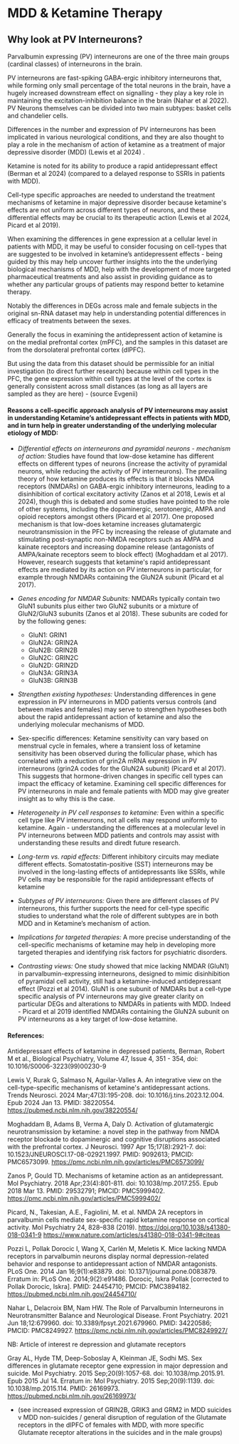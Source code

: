 # MDD & Ketamine Therapy

## Why look at PV Interneurons?

Parvalbumin expressing (PV) interneurons are one of the three main groups (cardinal classes) of interneurons in the brain. 

PV interneurons are fast-spiking GABA-ergic inhibitory interneurons that, while forming only small percentage of the total neurons in the brain, have a hugely increased downstream effect on signalling - they play a key role in maintaining the excitation-inhibition balance in the brain (Nahar et al 2022). PV Neurons themselves can be divided into two main subtypes: basket cells and chandelier cells.

Differences in the number and expression of PV interneurons has been implicated in various neurological conditions, and they are also thought to play a role in the mechanism of action of ketamine as a treatment of major depressive disorder (MDD) (Lewis et al 2024) .

Ketamine is noted for its ability to produce a rapid antidepressant effect  (Berman et al 2024) (compared to a delayed response to SSRIs in patients with MDD). 

Cell-type specific approaches are needed to understand the treatment mechanisms of ketamine in major depressive disorder because ketamine's effects are not uniform across different types of neurons, and these differential effects may be crucial to its therapeutic action (Lewis et al 2024, Picard et al 2019). 

When examining the differences in gene expression at a cellular level in patients with MDD, it may be useful to consider focusing on cell-types that are suggested to be involved in ketamine’s antidepressent effects - being guided by this may help uncover further insights into the the underlying biological mechanisms of MDD, help with the development of more targeted pharmaceutical treatments and also assist in providing guidance as to whether any particular groups of patients may respond better to ketamine therapy. 

Notably the differences in DEGs across male and female subjects in the original sn-RNA dataset may help in understanding potential differences in efficacy of treatments between the sexes.

Generally the focus in examining the antidepressent action of ketamine is on the medial prefrontal cortex (mPFC), and the samples in this dataset are from the dorsolateral prefrontal cortex (dlPFC). 

But using the data from this dataset should be permissible for an initial investigation (to direct further research) because within cell types in the PFC, the gene expression within cell types at the level of the cortex is generally consistent across small distances (as long as all layers are sampled as they are here) - (source Evgenii)

#### Reasons a cell-specific approach analysis of PV interneurons may assist in understanding Ketamine’s antidepressant effects in patients with MDD, and in turn help in greater understanding of the underlying molecular etiology of MDD:

* _Differential effects on interneurons and pyramidal neurons - mechanism of action:_
Studies have found that low-dose ketamine has different effects on different types of neurons (increase the activity of pyramidal neurons, while reducing the activity of PV interneurons).  The prevailing theory of how ketamine produces its effects is that it blocks NMDA receptors (NMDARs) on GABA-ergic inhibitory interneurons, leading to a disinhibition of cortical excitatory activity (Zanos et al 2018, Lewis et al 2024), though this is debated and some studies have pointed to the role of other systems, including the dopaminergic, serotonergic, AMPA and opioid receptors amongst others (Picard et al 2017). One proposed mechanism is that low-does ketamine increases glutamatergic neurotransmission in the PFC by increasing the release of glutamate and stimulating post-synaptic non-NMDA receptors such as AMPA and kainate receptors and increasing dopamine release (antagonists of AMPA/kainate receptors seem to block effect) (Moghaddam et al 2017). However, research suggests that ketamine's rapid antidepressant effects are mediated by its action on PV interneurons in particular, for example through NMDARs containing the GluN2A subunit (Picard et al 2017). 

* _Genes encoding for NMDAR Subunits:_ NMDARs typically contain two GluN1 subunits plus either two GluN2 subunits or a mixture of GluN2/GluN3 subunits (Zanos et al 2018). These subunits are coded for by the following genes:
    * GluN1: GRIN1
    * GluN2A: GRIN2A
    * GluN2B: GRIN2B
    * GluN2C: GRIN2C
    * GluN2D: GRIN2D
    * GluN3A: GRIN3A
    * GluN3B: GRIN3B
      
* _Strengthen existing hypotheses:_ Understanding differences in gene expression in PV interneurons in MDD patients versus controls (and between males and females) may serve to strengthen hypotheses both about the rapid antidepressant action of ketamine and also the underlying molecular mechanisms of MDD.

* Sex-specific differences: Ketamine sensitivity can vary based on menstrual cycle in females, where a transient loss of ketamine sensitivity has been observed during the follicular phase, which has correlated with a reduction of grin2A mRNA expression in PV interneurons (grin2A codes for the GluN2A subunit) (Picard et al 2017). This suggests that hormone-driven changes in specific cell types can impact the efficacy of ketamine. Examining cell specific differences for PV interneurons in male and female patients with MDD may give greater insight as to why this is the case.

* _Heterogeneity in PV cell responses to ketamine:_ Even within a specific cell type like PV interneurons, not all cells may respond uniformly to ketamine. Again - understanding the differences at a molecular level in PV interneurons between MDD patients and controls may assist with understanding these results and diredt future research.

* _Long-term vs. rapid effects:_ Different inhibitory circuits may mediate different effects. Somatostatin-positive (SST) interneurons may be involved in the long-lasting effects of antidepressants like SSRIs, while PV cells may be responsible for the rapid antidepressant effects of ketamine

* _Subtypes of PV interneurons:_ Given there are different classes of PV interneurons, this further supports the need for cell-type specific studies to understand what the role of different subtypes are in both MDD and in Ketamine’s mechanism of action.

* _Implications for targeted therapies:_ A more precise understanding of the cell-specific mechanisms of ketamine may help in developing more targeted therapies and identifying risk factors for psychiatric disorders.

* _Contrasting views:_ One study showed that mice lacking NMDAR (GluN1) in parvalbumin-expressing interneurons, designed to mimic disinhibition of pyramidal cell activity, still had a ketamine-induced antidepressant effect (Pozzi et al 2014). GluN1 is one subunit of NMDARs but a cell-type specific analysis of PV interneurons may give greater clarity on particular DEGs and alterations to NMDARs in patients with MDD. Indeed - Picard et al 2019 identified NMDARs containing the GluN2A subunit on PV interneurons as a key target of low-dose ketamine.

#### References: 

Antidepressant effects of ketamine in depressed patients,  Berman, Robert M et al.,  Biological Psychiatry, Volume 47, Issue 4, 351 - 354, doi: 10.1016/S0006-3223(99)00230-9

Lewis V, Rurak G, Salmaso N, Aguilar-Valles A. An integrative view on the cell-type-specific mechanisms of ketamine's antidepressant actions. Trends Neurosci. 2024 Mar;47(3):195-208. doi: 10.1016/j.tins.2023.12.004. Epub 2024 Jan 13. PMID: 38220554.
https://pubmed.ncbi.nlm.nih.gov/38220554/ 

Moghaddam B, Adams B, Verma A, Daly D. Activation of glutamatergic neurotransmission by ketamine: a novel step in the pathway from NMDA receptor blockade to dopaminergic and cognitive disruptions associated with the prefrontal cortex. J Neurosci. 1997 Apr 15;17(8):2921-7. doi: 10.1523/JNEUROSCI.17-08-02921.1997. PMID: 9092613; PMCID: PMC6573099.
https://pmc.ncbi.nlm.nih.gov/articles/PMC6573099/ 
 
Zanos P, Gould TD. Mechanisms of ketamine action as an antidepressant. Mol Psychiatry. 2018 Apr;23(4):801-811. doi: 10.1038/mp.2017.255. Epub 2018 Mar 13. PMID: 29532791; PMCID: PMC5999402.
https://pmc.ncbi.nlm.nih.gov/articles/PMC5999402/

Picard, N., Takesian, A.E., Fagiolini, M. et al. NMDA 2A receptors in parvalbumin cells mediate sex-specific rapid ketamine response on cortical activity. Mol Psychiatry 24, 828–838 (2019). 
https://doi.org/10.1038/s41380-018-0341-9
https://www.nature.com/articles/s41380-018-0341-9#citeas 

Pozzi L, Pollak Dorocic I, Wang X, Carlén M, Meletis K. Mice lacking NMDA receptors in parvalbumin neurons display normal depression-related behavior and response to antidepressant action of NMDAR antagonists. PLoS One. 2014 Jan 16;9(1):e83879. doi: 10.1371/journal.pone.0083879. Erratum in: PLoS One. 2014;9(2):e91486. Dorocic, Iskra Pollak [corrected to Pollak Dorocic, Iskra]. PMID: 24454710; PMCID: PMC3894182.
https://pubmed.ncbi.nlm.nih.gov/24454710/ 

Nahar L, Delacroix BM, Nam HW. The Role of Parvalbumin Interneurons in Neurotransmitter Balance and Neurological Disease. Front Psychiatry. 2021 Jun 18;12:679960. doi: 10.3389/fpsyt.2021.679960. PMID: 34220586; PMCID: PMC8249927.
https://pmc.ncbi.nlm.nih.gov/articles/PMC8249927/ 

NB: Article of interest re depression and glutamate receptors

Gray AL, Hyde TM, Deep-Soboslay A, Kleinman JE, Sodhi MS. Sex differences in glutamate receptor gene expression in major depression and suicide. Mol Psychiatry. 2015 Sep;20(9):1057-68. doi: 10.1038/mp.2015.91. Epub 2015 Jul 14. Erratum in: Mol Psychiatry. 2015 Sep;20(9):1139. doi: 10.1038/mp.2015.114. PMID: 26169973.
https://pubmed.ncbi.nlm.nih.gov/26169973/ 
- (see increased expression of GRIN2B, GRIK3 and GRM2 in MDD suicides v MDD non-suicides / general disruption of regulation of the Glutamate receptors in the dlPFC of females with MDD, with more specific Glutamate receptor alterations in the suicides and in the male groups)
